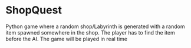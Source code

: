 # ShopQuest
Python game where a random shop/Labyrinth is generated with a random item spawned somewhere in the shop. The player has to find the item before the AI. The game will be played in real time
